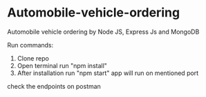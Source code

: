 # Automobile-vehicle-ordering
Automobile vehicle ordering by Node JS, Express Js and MongoDB

Run commands:

1. Clone repo                       
2. Open terminal run "npm install"    
3. After installation run "npm start" app will run on mentioned port

check the endpoints on postman
